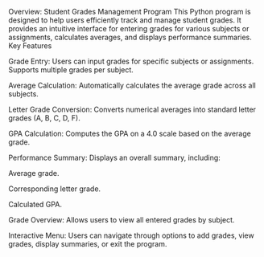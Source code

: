 Overview: Student Grades Management Program
This Python program is designed to help users efficiently track and manage student grades. It provides an intuitive interface for entering grades for various subjects or assignments, calculates averages, and displays performance summaries.
Key Features

Grade Entry:
Users can input grades for specific subjects or assignments.
Supports multiple grades per subject.

Average Calculation:
Automatically calculates the average grade across all subjects.

Letter Grade Conversion:
Converts numerical averages into standard letter grades (A, B, C, D, F).

GPA Calculation:
Computes the GPA on a 4.0 scale based on the average grade.

Performance Summary:
Displays an overall summary, including:

Average grade.

Corresponding letter grade.

Calculated GPA.

Grade Overview:
Allows users to view all entered grades by subject.

Interactive Menu:
Users can navigate through options to add grades, view grades, display summaries, or exit the program.
